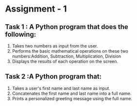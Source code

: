 # Assignment - 1

## Task 1 : A Python program that does the following:

1.  Takes two numbers as input from the user.
2.  Performs the basic mathematical operations on these two numbers:Addition, Subtraction, Multiplication, Division
3.  Displays the results of each operation on the screen.


## Task 2 :A Python program that:

1.  Takes a user's first name and last name as input.
2.  Concatenates the first name and last name into a full name.
3.  Prints a personalized greeting message using the full name.

